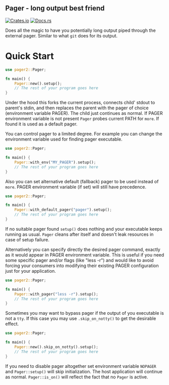 ## Pager - long output best friend

[![Crates.io](https://img.shields.io/crates/v/pager2.svg)](https://crates.io/crates/pager2)
[![Docs.rs](https://docs.rs/pager/badge.svg)](https://docs.rs/pager2)

Does all the magic to have you potentially long output piped through the
external pager.
Similar to what `git` does for its output.

# Quick Start

```rust
use pager2::Pager;

fn main() {
    Pager::new().setup();
    // The rest of your program goes here
}
```

Under the hood this forks the current process, connects child' stdout to
parent's stdin, and then replaces the parent with the pager of choice
(environment variable PAGER).
The child just continues as normal.
If PAGER environment variable is not present `Pager` probes current PATH for
`more`.
If found it is used as a default pager.

You can control pager to a limited degree.
For example you can change the environment variable used for finding pager
executable.

```rust
use pager2::Pager;

fn main() {
    Pager::with_env("MY_PAGER").setup();
    // The rest of your program goes here
}
```

Also you can set alternative default (fallback) pager to be used instead of
`more`.
PAGER environment variable (if set) will still have precedence.

```rust
use pager2::Pager;

fn main() {
    Pager::with_default_pager("pager").setup();
    // The rest of your program goes here
}
```


If no suitable pager found `setup()` does nothing and your executable keeps
running as usual.
`Pager` cleans after itself and doesn't leak resources in case of setup failure.

Alternatively you can specify directly the desired pager command, exactly as it
would appear in PAGER environment variable.
This is useful if you need some specific pager and/or flags (like "less -r") and
would like to avoid forcing your consumers into modifying their existing PAGER
configuration just for your application.

```rust
use pager2::Pager;

fn main() {
    Pager::with_pager("less -r").setup();
    // The rest of your program goes here
}
```

Sometimes you may want to bypass pager if the output of you executable is not a
`tty`.
If this case you may use `.skip_on_notty()` to get the desirable effect.

```rust
use pager2::Pager;

fn main() {
    Pager::new().skip_on_notty().setup();
    // The rest of your program goes here
}
```

If you need to disable pager altogether set environment variable `NOPAGER` and
`Pager::setup()` will skip initialization.
The host application will continue as normal.
`Pager::is_on()` will reflect the fact that no `Pager` is active.


